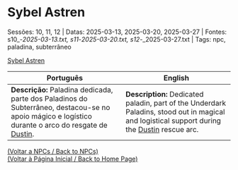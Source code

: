 
# Sybel Astren

Sessões: 10, 11, 12 | Datas: 2025-03-13, 2025-03-20, 2025-03-27 | Fontes: s10_-_2025-03-13.txt, s11_-_2025-03-20.txt, s12_-_2025-03-27.txt | Tags: npc, paladina, subterrâneo

[Sybel Astren](sybel_astren.png)

| Português | English |
|-----------|---------|
| **Descrição:** Paladina dedicada, parte dos Paladinos do Subterrâneo, destacou-se no apoio mágico e logístico durante o arco do resgate de [Dustin](dustin.md). | **Description:** Dedicated paladin, part of the Underdark Paladins, stood out in magical and logistical support during the [Dustin](dustin.md) rescue arc. |

[(Voltar a NPCs / Back to NPCs)](npcs.md)  
[(Voltar à Página Inicial / Back to Home Page)](home.md)

